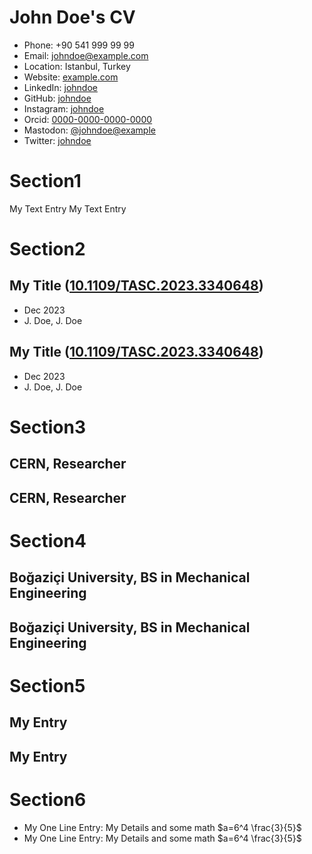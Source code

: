 # John Doe's CV

- Phone: +90 541 999 99 99
- Email: [johndoe@example.com](mailto:johndoe@example.com)
- Location: Istanbul, Turkey
- Website: [example.com](https://example.com/)
- LinkedIn: [johndoe](https://linkedin.com/in/johndoe)
- GitHub: [johndoe](https://github.com/johndoe)
- Instagram: [johndoe](https://instagram.com/johndoe)
- Orcid: [0000-0000-0000-0000](https://orcid.org/0000-0000-0000-0000)
- Mastodon: [@johndoe@example](https://mastodon.social/@johndoe@example)
- Twitter: [johndoe](https://twitter.com/johndoe)


# Section1

My Text Entry
My Text Entry
# Section2

## My Title ([10.1109/TASC.2023.3340648](https://doi.org/10.1109/TASC.2023.3340648))

- Dec 2023
- J. Doe, J. Doe

## My Title ([10.1109/TASC.2023.3340648](https://doi.org/10.1109/TASC.2023.3340648))

- Dec 2023
- J. Doe, J. Doe

# Section3

## CERN, Researcher




## CERN, Researcher




# Section4

## Boğaziçi University, BS in Mechanical Engineering




## Boğaziçi University, BS in Mechanical Engineering




# Section5

## My Entry


## My Entry


# Section6

- My One Line Entry: My Details and some math $a=6^4 \frac{3}{5}$
- My One Line Entry: My Details and some math $a=6^4 \frac{3}{5}$

